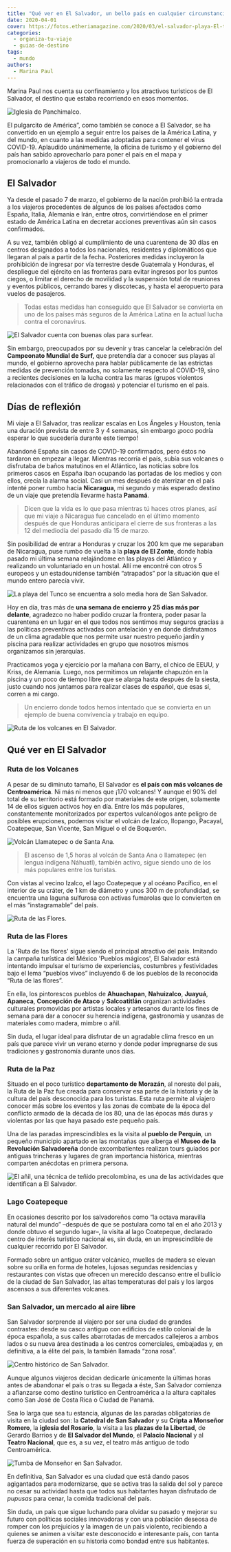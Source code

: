 ```yaml
---
title: "Qué ver en El Salvador, un bello país en cualquier circunstancia"
date: 2020-04-01
cover: https://fotos.etheriamagazine.com/2020/03/el-salvador-playa-El-tunco.jpg
categories: 
  - organiza-tu-viaje
  - guias-de-destino
tags: 
  - mundo
authors: 
  - Marina Paul
---
```


Marina Paul nos cuenta su confinamiento y los atractivos turísticos de El Salvador, el 
destino que estaba recorriendo en esos momentos. 

![Iglesia de Panchimalco.](https://fotos.etheriamagazine.com/2020/03/viajar-sola-Iglesia-Panchimalco.jpg "Iglesia de Panchimalco. © O.T. El Salvador")

El pulgarcito de América”, como también se conoce a El Salvador, se ha convertido en un 
ejemplo a seguir entre los países de la América Latina, y del mundo, en cuanto a las 
medidas adoptadas para contener el virus COVID-19. Aplaudido unánimemente, la oficina de 
turismo y el gobierno del país han sabido aprovecharlo para poner el país en el mapa y 
promocionarlo a viajeros de todo el mundo. 

## El Salvador

Ya desde el pasado 7 de marzo, el gobierno de la nación prohibió la entrada a los 
viajeros procedentes de algunos de los países afectados como España, Italia, Alemania e 
Irán, entre otros, convirtiéndose en el primer estado de América Latina en decretar 
acciones preventivas aún sin casos confirmados. 

A su vez, también obligó al cumplimiento de una cuarentena de 30 días en centros 
designados a todos los nacionales, residentes y diplomáticos que llegaran al país a 
partir de la fecha. Posteriores medidas incluyeron la prohibición de ingresar por vía 
terrestre desde Guatemala y Honduras, el despliegue del ejército en las fronteras para 
evitar ingresos por los puntos ciegos, o limitar el derecho de movilidad y la suspensión 
total de reuniones y eventos públicos, cerrando bares y discotecas, y hasta el 
aeropuerto para vuelos de pasajeros. 

> Todas estas medidas han conseguido que El Salvador se convierta en uno de los países más 
> seguros de la América Latina en la actual lucha contra el coronavirus. 

![El Salvador cuenta con buenas olas para surfear.](https://fotos.etheriamagazine.com/2020/03/el-salvador-surf-playa.jpg "El Salvador cuenta con buenas olas para surfear. © O.T. El Salvador")

Sin embargo, preocupados por su devenir y tras cancelar la celebración del **Campeonato 
Mundial de Surf,** que pretendía dar a conocer sus playas al mundo, el gobierno 
aprovecha para hablar públicamente de las estrictas medidas de prevención tomadas, no 
solamente respecto al COVID-19, sino a recientes decisiones en la lucha contra las maras 
(grupos violentos relacionados con el tráfico de drogas) y potenciar el turismo en el 
país. 

## Días de reflexión

Mi viaje a El Salvador, tras realizar escalas en Los Ángeles y Houston, tenía una 
duración prevista de entre 3 y 4 semanas, sin embargo ¡poco podría esperar lo que 
sucedería durante este tiempo! 

Abandoné España sin casos de COVID-19 confirmados, pero éstos no tardaron en empezar a 
llegar. Mientras recorría el país, subía sus volcanes o disfrutaba de baños matutinos en 
el Atlántico, las noticias sobre los primeros casos en España iban ocupando las portadas 
de los medios y con ellos, crecía la alarma social. Casi un mes después de aterrizar en 
el país intenté poner rumbo hacia **Nicaragua**, mi segundo y más esperado destino de un 
viaje que pretendía llevarme hasta **Panamá**. 

> Dicen que la vida es lo que pasa mientras tú haces otros planes, así que mi viaje a 
> Nicaragua fue cancelado en el último momento después de que Honduras anticipara el 
> cierre de sus fronteras a las 12 del mediodía del pasado día 15 de marzo. 

Sin posibilidad de entrar a Honduras y cruzar los 200 km que me separaban de Nicaragua, 
puse rumbo de vuelta a la **playa de El Zonte**, donde había pasado mi última semana 
relajándome en las playas del Atlántico y realizando un voluntariado en un hostal. Allí 
me encontré con otros 5 europeos y un estadounidense también “atrapados” por la 
situación que el mundo entero parecía vivir. 

![La playa del Tunco se encuentra a solo media hora de San Salvador.](https://fotos.etheriamagazine.com/2020/03/el-salvador-playa-El-tunco.jpg "La playa del Tunco se encuentra a solo media hora de San Salvador. © O.T. El Salvador")

Hoy en día, tras más de **una semana de encierro y 25 días más por delante**, agradezco 
no haber podido cruzar la frontera, poder pasar la cuarentena en un lugar en el que 
todos nos sentimos muy seguros gracias a las políticas preventivas activadas con 
antelación y en donde disfrutamos de un clima agradable que nos permite usar nuestro 
pequeño jardín y piscina para realizar actividades en grupo que nosotros mismos 
organizamos sin jerarquías. 

Practicamos yoga y ejercicio por la mañana con Barry, el chico de EEUU, y Kriss, de 
Alemania. Luego, nos permitimos un relajante chapuzón en la piscina y un poco de tiempo 
libre que se alarga hasta después de la siesta, justo cuando nos juntamos para realizar 
clases de español, que esas sí, corren a mi cargo. 

> Un encierro donde todos hemos intentado que se convierta en un ejemplo de buena 
> convivencia y trabajo en equipo. 

![Ruta de los volcanes en El Salvador.](https://fotos.etheriamagazine.com/2020/03/ruta-volcanes-el-salvador.jpg "Ruta de los volcanes en El Salvador. ©OT El Salvador")

## Qué ver en El Salvador

### Ruta de los Volcanes

A pesar de su diminuto tamaño, El Salvador es **el país con más volcanes de 
Centroamérica**. Ni más ni menos que ¡170 volcanes! Y aunque el 90% del total de su 
territorio está formado por materiales de este origen, solamente 14 de ellos siguen 
activos hoy en día. Entre los más populares, constantemente monitorizados por expertos 
vulcanólogos ante peligro de posibles erupciones, podemos visitar el volcán de Izalco, 
Ilopango, Pacayal, Coatepeque, San Vicente, San Miguel o el de Boquerón. 

![Volcán Llamatepec o de Santa Ana.](https://fotos.etheriamagazine.com/2020/03/volcan-Ilamatepec-Santa-Ana.jpg "Volcán Llamatepec o de Santa Ana. © O.T. El Salvador")

> El ascenso de 1,5 horas al volcán de Santa Ana o Ilamatepec (en lengua indígena 
> Náhuatl), también activo, sigue siendo uno de los más populares entre los turistas. 

Con vistas al vecino Izalco, el lago Coatepeque y al océano Pacífico, en el interior de 
su cráter, de 1 km de diámetro y unos 300 m de profundidad, se encuentra una laguna 
sulfurosa con activas fumarolas que lo convierten en el más “instagramable” del país. 

![Ruta de las Flores.](https://fotos.etheriamagazine.com/2020/03/ruta-flores-el-salvador.jpg "Ruta de las Flores. © O.T. El Salvador")

### Ruta de las Flores

La 'Ruta de las flores' sigue siendo el principal atractivo del país. Imitando la 
campaña turística del México 'Pueblos mágicos', El Salvador está intentando impulsar el 
turismo de experiencias, costumbres y festividades bajo el lema “pueblos vivos” 
incluyendo 6 de los pueblos de la reconocida “Ruta de las flores”. 

En ella, los pintorescos pueblos de **Ahuachapan**, **Nahuizalco**, **Juayuá**, 
**Apaneca**, **Concepción de Ataco** y **Salcoatitlán** organizan actividades culturales 
promovidas por artistas locales y artesanos durante los fines de semana para dar a 
conocer su herencia indígena, gastronomía y usanzas de materiales como madera, mimbre o 
añil. 

Sin duda, el lugar ideal para disfrutar de un agradable clima fresco en un país que 
parece vivir un verano eterno y donde poder impregnarse de sus tradiciones y gastronomía 
durante unos días. 

### Ruta de la Paz

Situado en el poco turístico **departamento de Morazán**, al noreste del país, la Ruta 
de la Paz fue creada para conservar esa parte de la historia y de la cultura del país 
desconocida para los turistas. Esta ruta permite al viajero conocer más sobre los 
eventos y las zonas de combate de la época del conflicto armado de la década de los 80, 
una de las épocas más duras y violentas por las que haya pasado este pequeño país. 

Una de las paradas imprescindibles es la visita al **pueblo de Perquín**, un pequeño 
municipio apartado en las montañas que alberga el **Museo de la Revolución Salvadoreña** 
donde excombatientes realizan tours guiados por antiguas trincheras y lugares de gran 
importancia histórica, mientras comparten anécdotas en primera persona. 

![El añil, una técnica de teñido precolombina, es una de las actividades que identifican a El Salvador.](https://fotos.etheriamagazine.com/2020/03/el-salvador-Anil.jpg "El añil, una técnica de teñido precolombina, es una de las actividades que identifican a El Salvador. © O.T. ElSalvador")

### Lago Coatepeque

En ocasiones descrito por los salvadoreños como “la octava maravilla natural del mundo” 
–después de que se postulara como tal en el año 2013 y donde obtuvo el segundo lugar–, 
la visita al lago Coatepeque, declarado centro de interés turístico nacional es, sin 
duda, en un imprescindible de cualquier recorrido por El Salvador. 

Formado sobre un antiguo cráter volcánico, muelles de madera se elevan sobre su orilla 
en forma de hoteles, lujosas segundas residencias y restaurantes con vistas que ofrecen 
un merecido descanso entre el bullicio de la ciudad de San Salvador, las altas 
temperaturas del país y los largos ascensos a sus diferentes volcanes. 

### San Salvador, un mercado al aire libre

San Salvador sorprende al viajero por ser una ciudad de grandes contrastes: desde su 
casco antiguo con edificios de estilo colonial de la época española, a sus calles 
abarrotadas de mercados callejeros a ambos lados o su nueva área destinada a los centros 
comerciales, embajadas y, en definitiva, a la élite del país, la también llamada “zona 
rosa”. 

![Centro histórico de San Salvador.](https://fotos.etheriamagazine.com/2020/03/centro-historico-san-salvador.jpg "Centro histórico de San Salvador. © O.T. El Salvador")

Aunque algunos viajeros decidan dedicarle únicamente la últimas horas antes de abandonar 
el país o tras su llegada a éste, San Salvador comienza a afianzarse como destino 
turístico en Centroamérica a la altura capitales como San José de Costa Rica o Ciudad de 
Panamá. 

Sea lo larga que sea tu estancia, algunas de las paradas obligatorias de visita en la 
ciudad son: la **Catedral de San Salvador** y su **Cripta a Monseñor Romero**, la 
**iglesia del Rosario**, la visita a las **plazas de la Libertad**, de Gerardo Barrios y 
de **El Salvador del Mundo**, el **Palacio Nacional** y al **Teatro Nacional**, que es, 
a su vez, el teatro más antiguo de todo Centroamérica. 

![Tumba de Monseñor en San Salvador.](https://fotos.etheriamagazine.com/2020/03/ruta-tumba-monsenor-san-salvador.jpg "Tumba de Monseñor en San Salvador. © O.T. El Salvador")

En definitiva, San Salvador es una ciudad que está dando pasos agigantados para 
modernizarse, que se activa tras la salida del sol y parece no cesar su actividad hasta 
que todos sus habitantes hayan disfrutado de _pupusas_ para cenar, la comida tradicional 
del país. 

Sin duda, un país que sigue luchando para olvidar su pasado y mejorar su futuro con 
políticas sociales innovadoras y con una población deseosa de romper con los prejuicios 
y la imagen de un país violento, recibiendo a quienes se animen a visitar este 
desconocido e interesante país, con tanta fuerza de superación en su historia como 
bondad entre sus habitantes.
